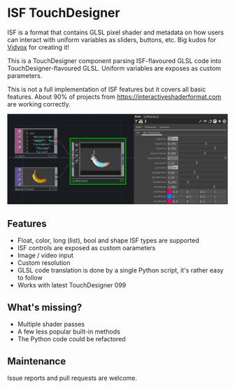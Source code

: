 # ISF TouchDesigner

ISF is a format that contains GLSL pixel shader and metadata on how users can
interact with uniform variables as sliders, buttons, etc. Big kudos
for [Vidvox](http://vidvox.net/) for creating it!

This is a TouchDesigner component parsing ISF-flavoured GLSL code into
TouchDesigner-flavoured GLSL. Uniform variables are exposes as
custom parameters.

This is not a full implementation of ISF features but it covers all basic features. About 90% of projects from https://interactiveshaderformat.com are
working correctly.

![Screenshot](https://raw.githubusercontent.com/marcinbiegun/isf-touchdesigner/master/docs/screenshot.png)

## Features

* Float, color, long (list), bool and shape ISF types are supported
* ISF controls are exposed as custom oarameters
* Image / video input
* Custom resolution
* GLSL code translation is done by a single Python script, it's
  rather easy to follow
* Works with latest TouchDesigner 099

## What's missing?

* Multiple shader passes
* A few less popular built-in methods
* The Python code could be refactored

## Maintenance

Issue reports and pull requests are welcome.
